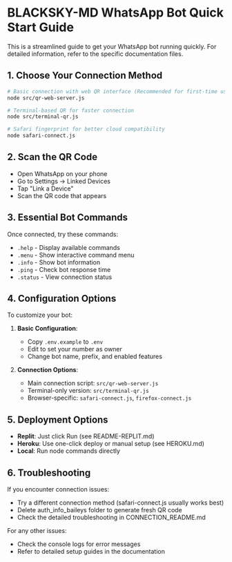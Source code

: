 # BLACKSKY-MD WhatsApp Bot Quick Start Guide

This is a streamlined guide to get your WhatsApp bot running quickly. For detailed information, refer to the specific documentation files.

## 1. Choose Your Connection Method

```bash
# Basic connection with web QR interface (Recommended for first-time users)
node src/qr-web-server.js

# Terminal-based QR for faster connection
node src/terminal-qr.js

# Safari fingerprint for better cloud compatibility
node safari-connect.js
```

## 2. Scan the QR Code

- Open WhatsApp on your phone
- Go to Settings → Linked Devices
- Tap "Link a Device"
- Scan the QR code that appears

## 3. Essential Bot Commands

Once connected, try these commands:

- `.help` - Display available commands
- `.menu` - Show interactive command menu
- `.info` - Show bot information
- `.ping` - Check bot response time
- `.status` - View connection status

## 4. Configuration Options

To customize your bot:

1. **Basic Configuration**:
   - Copy `.env.example` to `.env`
   - Edit to set your number as owner
   - Change bot name, prefix, and enabled features

2. **Connection Options**:
   - Main connection script: `src/qr-web-server.js`
   - Terminal-only version: `src/terminal-qr.js` 
   - Browser-specific: `safari-connect.js`, `firefox-connect.js`

## 5. Deployment Options

- **Replit**: Just click Run (see README-REPLIT.md)
- **Heroku**: Use one-click deploy or manual setup (see HEROKU.md)
- **Local**: Run node commands directly

## 6. Troubleshooting

If you encounter connection issues:

- Try a different connection method (safari-connect.js usually works best)
- Delete auth_info_baileys folder to generate fresh QR code
- Check the detailed troubleshooting in CONNECTION_README.md

For any other issues:

- Check the console logs for error messages
- Refer to detailed setup guides in the documentation
